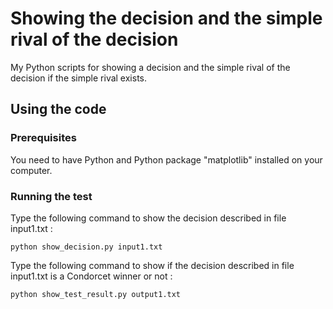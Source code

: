 # Showing the decision and the simple rival of the decision

My Python scripts for showing a decision and the simple rival of the decision if the simple rival exists.

## Using the code

### Prerequisites

You need to have Python and Python package "matplotlib" installed on your computer.

### Running the test


Type the following command to show the decision described in file input1.txt :

```
python show_decision.py input1.txt
```

Type the following command to show if the decision described in file input1.txt is a Condorcet winner or not :

```
python show_test_result.py output1.txt
```
